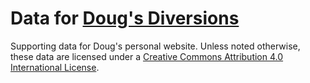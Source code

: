 # Data for [Doug's Diversions](https://douglasorr.github.io/)

Supporting data for Doug's personal website. Unless noted otherwise, these data are licensed under a <a rel="license" href="http://creativecommons.org/licenses/by/4.0/">Creative Commons Attribution 4.0 International License</a>.
